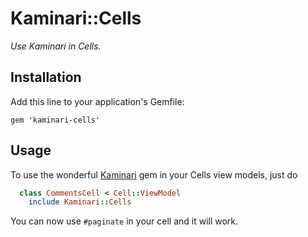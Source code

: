 # Kaminari::Cells

_Use Kaminari in Cells._


## Installation

Add this line to your application's Gemfile:

    gem 'kaminari-cells'


## Usage

To use the wonderful [Kaminari](https://github.com/amatsuda/kaminari) gem in your Cells view models, just do

```ruby
  class CommentsCell < Cell::ViewModel
    include Kaminari::Cells
```

You can now use `#paginate` in your cell and it will work.